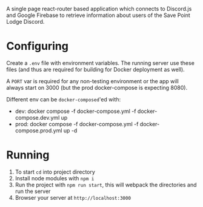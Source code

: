 A single page react-router based application which connects to Discord.js and Google Firebase to retrieve information about users of the Save Point Lodge Discord.

# Configuring
Create a `.env` file with environment variables. The running server use these files (and thus are required for building for Docker deployment as well).

A `PORT` var is required for any non-testing environment or the app will always start on 3000 (but the prod docker-compose is expecting 8080).

Different env can be `docker-composed`'ed with:

- dev: docker compose -f docker-compose.yml -f docker-compose.dev.yml up
- prod: docker compose -f docker-compose.yml -f docker-compose.prod.yml up -d

# Running

1. To start `cd` into project directory
2. Install node modules with `npm i`
3. Run the project with `npm run start`, this will webpack the directories and run the server
4. Browser your server at `http://localhost:3000`
